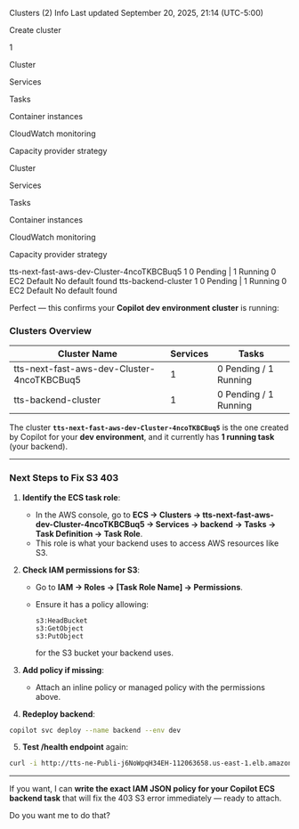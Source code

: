Clusters (2)  Info
Last updated
September 20, 2025, 21:14 (UTC-5:00)

Create cluster


1


Cluster
	
Services
	
Tasks
	
Container instances
	
CloudWatch monitoring
	
Capacity provider strategy

Cluster
	
Services
	
Tasks
	
Container instances
	
CloudWatch monitoring
	
Capacity provider strategy

tts-next-fast-aws-dev-Cluster-4ncoTKBCBuq5
1
0 Pending
|
1 Running
0 EC2
Default
No default found
tts-backend-cluster
1
0 Pending
|
1 Running
0 EC2
Default
No default found



Perfect — this confirms your **Copilot dev environment cluster** is running:

### Clusters Overview

| Cluster Name                               | Services | Tasks                 |
| ------------------------------------------ | -------- | --------------------- |
| tts-next-fast-aws-dev-Cluster-4ncoTKBCBuq5 | 1        | 0 Pending / 1 Running |
| tts-backend-cluster                        | 1        | 0 Pending / 1 Running |

The cluster **`tts-next-fast-aws-dev-Cluster-4ncoTKBCBuq5`** is the one created by Copilot for your **dev environment**, and it currently has **1 running task** (your backend).

---

### Next Steps to Fix S3 403

1. **Identify the ECS task role**:

   * In the AWS console, go to **ECS → Clusters → tts-next-fast-aws-dev-Cluster-4ncoTKBCBuq5 → Services → backend → Tasks → Task Definition → Task Role**.
   * This role is what your backend uses to access AWS resources like S3.

2. **Check IAM permissions for S3**:

   * Go to **IAM → Roles → \[Task Role Name] → Permissions**.
   * Ensure it has a policy allowing:

     ```
     s3:HeadBucket
     s3:GetObject
     s3:PutObject
     ```

     for the S3 bucket your backend uses.

3. **Add policy if missing**:

   * Attach an inline policy or managed policy with the permissions above.

4. **Redeploy backend**:

```bash
copilot svc deploy --name backend --env dev
```

5. **Test /health endpoint** again:

```bash
curl -i http://tts-ne-Publi-j6NoWpqH34EH-112063658.us-east-1.elb.amazonaws.com/health
```

---

If you want, I can **write the exact IAM JSON policy for your Copilot ECS backend task** that will fix the 403 S3 error immediately — ready to attach.

Do you want me to do that?

